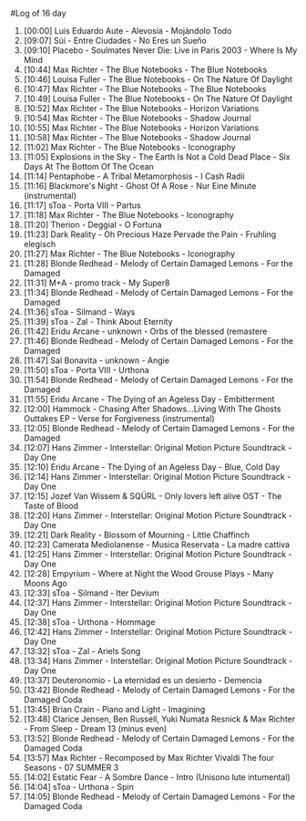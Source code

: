 #Log of 16 day

1. [00:00] Luis Eduardo Aute - Alevosía - Mojándolo Todo
1. [09:07] Súi - Entre Ciudades - No Eres un Sueño
1. [09:10] Placebo - Soulmates Never Die: Live in Paris 2003 - Where Is My Mind
1. [10:44] Max Richter - The Blue Notebooks - The Blue Notebooks
1. [10:46] Louisa Fuller - The Blue Notebooks - On The Nature Of Daylight
1. [10:47] Max Richter - The Blue Notebooks - The Blue Notebooks
1. [10:49] Louisa Fuller - The Blue Notebooks - On The Nature Of Daylight
1. [10:52] Max Richter - The Blue Notebooks - Horizon Variations
1. [10:54] Max Richter - The Blue Notebooks - Shadow Journal
1. [10:55] Max Richter - The Blue Notebooks - Horizon Variations
1. [10:58] Max Richter - The Blue Notebooks - Shadow Journal
1. [11:02] Max Richter - The Blue Notebooks - Iconography
1. [11:05] Explosions in the Sky - The Earth Is Not a Cold Dead Place - Six Days At The Bottom Of The Ocean
1. [11:14] Pentaphobe - A Tribal Metamorphosis - I Cash Radii
1. [11:16] Blackmore's Night - Ghost Of A Rose - Nur Eine Minute (instrumental)
1. [11:17] sToa - Porta VIII - Partus
1. [11:18] Max Richter - The Blue Notebooks - Iconography
1. [11:20] Therion - Deggial - O Fortuna
1. [11:23] Dark Reality - Oh Precious Haze Pervade the Pain - Fruhling elegisch
1. [11:27] Max Richter - The Blue Notebooks - Iconography
1. [11:28] Blonde Redhead - Melody of Certain Damaged Lemons - For the Damaged
1. [11:31] M+A - promo track - My Super8
1. [11:34] Blonde Redhead - Melody of Certain Damaged Lemons - For the Damaged
1. [11:36] sToa - Silmand - Ways
1. [11:39] sToa - Zal - Think About Eternity
1. [11:42] Eridu Arcane - unknown - Orbs of the blessed (remastere
1. [11:46] Blonde Redhead - Melody of Certain Damaged Lemons - For the Damaged
1. [11:47] Sal Bonavita - unknown - Angie
1. [11:50] sToa - Porta VIII - Urthona
1. [11:54] Blonde Redhead - Melody of Certain Damaged Lemons - For the Damaged
1. [11:55] Eridu Arcane - The Dying of an Ageless Day - Embitterment
1. [12:00] Hammock - Chasing After Shadows...Living With The Ghosts Outtakes EP - Verse for Forgiveness (instrumental)
1. [12:05] Blonde Redhead - Melody of Certain Damaged Lemons - For the Damaged
1. [12:07] Hans Zimmer - Interstellar: Original Motion Picture Soundtrack - Day One
1. [12:10] Eridu Arcane - The Dying of an Ageless Day - Blue, Cold Day
1. [12:14] Hans Zimmer - Interstellar: Original Motion Picture Soundtrack - Day One
1. [12:15] Jozef Van Wissem & SQÜRL - Only lovers left alive OST - The Taste of Blood
1. [12:20] Hans Zimmer - Interstellar: Original Motion Picture Soundtrack - Day One
1. [12:21] Dark Reality - Blossom of Mourning - Little Chaffinch
1. [12:23] Camerata Mediolanense - Musica Reservata - La madre cattiva
1. [12:25] Hans Zimmer - Interstellar: Original Motion Picture Soundtrack - Day One
1. [12:28] Empyrium - Where at Night the Wood Grouse Plays - Many Moons Ago
1. [12:33] sToa - Silmand - Iter Devium
1. [12:37] Hans Zimmer - Interstellar: Original Motion Picture Soundtrack - Day One
1. [12:38] sToa - Urthona - Hommage
1. [12:42] Hans Zimmer - Interstellar: Original Motion Picture Soundtrack - Day One
1. [13:32] sToa - Zal - Ariels Song
1. [13:34] Hans Zimmer - Interstellar: Original Motion Picture Soundtrack - Day One
1. [13:37] Deuteronomio - La eternidad es un desierto - Demencia
1. [13:42] Blonde Redhead - Melody of Certain Damaged Lemons - For the Damaged Coda
1. [13:45] Brian Crain - Piano and Light - Imagining
1. [13:48] Clarice Jensen, Ben Russell, Yuki Numata Resnick & Max Richter - From Sleep - Dream 13 (minus even)
1. [13:52] Blonde Redhead - Melody of Certain Damaged Lemons - For the Damaged Coda
1. [13:57] Max Richter - Recomposed by Max Richter Vivaldi The four Seasons - 07 SUMMER 3
1. [14:02] Estatic Fear - A Sombre Dance - Intro (Unisono lute intumental)
1. [14:04] sToa - Urthona - Spin
1. [14:05] Blonde Redhead - Melody of Certain Damaged Lemons - For the Damaged Coda
